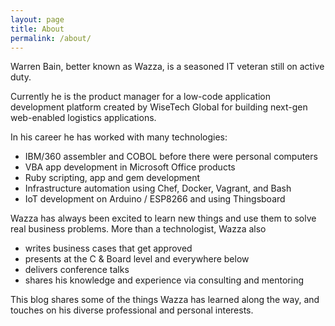 ```yaml
---
layout: page
title: About
permalink: /about/
---
```


Warren Bain, better known as Wazza, is a seasoned IT veteran still on active duty.

Currently he is the product manager for a low-code application
development platform created by WiseTech Global for building next-gen
web-enabled logistics applications.

In his career he has worked with many technologies:

* IBM/360 assembler and COBOL before there were personal computers
* VBA app development in Microsoft Office products
* Ruby scripting, app and gem development
* Infrastructure automation using Chef, Docker, Vagrant, and Bash
* IoT development on Arduino / ESP8266 and using Thingsboard

Wazza has always been excited to learn new things and use them to solve real business problems. More than a technologist, Wazza also

* writes business cases that get approved
* presents at the C & Board level and everywhere below
* delivers conference talks
* shares his knowledge and experience via consulting and mentoring

This blog shares some of the things Wazza has learned along the way, and
touches on his diverse professional and personal interests.
